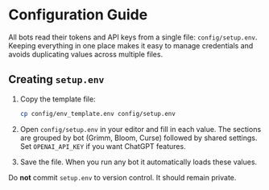 # Configuration Guide

All bots read their tokens and API keys from a single file:
`config/setup.env`. Keeping everything in one place makes it easy to manage
credentials and avoids duplicating values across multiple files.

## Creating `setup.env`

1. Copy the template file:

   ```bash
   cp config/env_template.env config/setup.env
   ```

2. Open `config/setup.env` in your editor and fill in each value. The sections
   are grouped by bot (Grimm, Bloom, Curse) followed by shared settings. Set
   `OPENAI_API_KEY` if you want ChatGPT features.

3. Save the file. When you run any bot it automatically loads these values.

Do **not** commit `setup.env` to version control. It should remain private.
